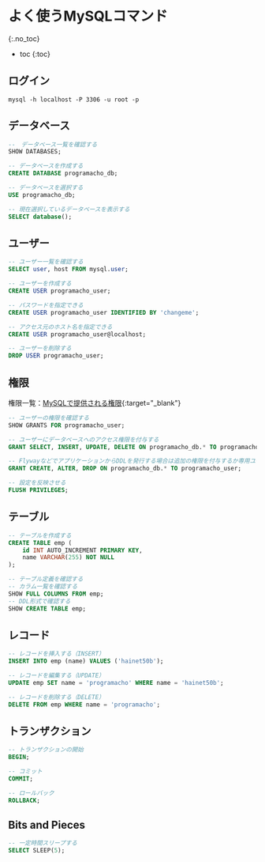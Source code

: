 # よく使うMySQLコマンド
{:.no_toc}

* toc
{:toc}

## ログイン
```shell
mysql -h localhost -P 3306 -u root -p
```

## データベース
```sql
--　データベース一覧を確認する
SHOW DATABASES;

-- データベースを作成する
CREATE DATABASE programacho_db;

-- データベースを選択する
USE programacho_db;

-- 現在選択しているデータベースを表示する
SELECT database();
```

## ユーザー
```sql
-- ユーザー一覧を確認する
SELECT user, host FROM mysql.user;

-- ユーザーを作成する
CREATE USER programacho_user;

-- パスワードを指定できる
CREATE USER programacho_user IDENTIFIED BY 'changeme';

-- アクセス元のホスト名を指定できる
CREATE USER programacho_user@localhost;

-- ユーザーを削除する
DROP USER programacho_user;
```

## 権限
権限一覧：[MySQLで提供される権限](https://dev.mysql.com/doc/refman/8.0/ja/privileges-provided.html){:target="_blank"}

```sql
-- ユーザーの権限を確認する
SHOW GRANTS FOR programacho_user;

-- ユーザーにデータベースへのアクセス権限を付与する
GRANT SELECT, INSERT, UPDATE, DELETE ON programacho_db.* TO programacho_user;

-- FlywayなどでアプリケーションからDDLを発行する場合は追加の権限を付与するか専用ユーザーを発行する
GRANT CREATE, ALTER, DROP ON programacho_db.* TO programacho_user;

-- 設定を反映させる
FLUSH PRIVILEGES;
```

## テーブル
```sql
-- テーブルを作成する
CREATE TABLE emp (
    id INT AUTO_INCREMENT PRIMARY KEY,
    name VARCHAR(255) NOT NULL
);

-- テーブル定義を確認する
-- カラム一覧を確認する
SHOW FULL COLUMNS FROM emp;
-- DDL形式で確認する
SHOW CREATE TABLE emp;
```

## レコード
```sql
-- レコードを挿入する（INSERT）
INSERT INTO emp (name) VALUES ('hainet50b');

-- レコードを編集する（UPDATE）
UPDATE emp SET name = 'programacho' WHERE name = 'hainet50b';

-- レコードを削除する（DELETE）
DELETE FROM emp WHERE name = 'programacho';
```

## トランザクション
```sql
-- トランザクションの開始
BEGIN;

-- コミット
COMMIT;

-- ロールバック
ROLLBACK;
```

## Bits and Pieces
```sql
-- 一定時間スリープする
SELECT SLEEP(5);
```